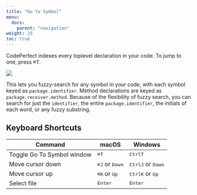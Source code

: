 ```yaml
---
title: "Go to Symbol"
menu:
  docs:
    parent: "navigation"
weight: 20
toc: true
---
```


CodePerfect indexes every toplevel declaration in your code. To jump to one,
press <kbd>⌘T</kbd>.

![](/go-to-symbol.png)

This lets you fuzzy-search for any symbol in your code, with each symbol keyed
as `package.identifier`. Method declarations are keyed as
`package.receiver.method`. Because of the flexibility of fuzzy search, you can
search for just the `identifier`, the entire `package.identifier`, the initials of each word, or any fuzzy
substring.

## Keyboard Shortcuts

| Command                    | macOS                                       | Windows                                        |
| -------------------------- | ------------------------------------------- | ---------------------------------------------- |
| Toggle Go To Symbol window | <kbd>⌘</kbd><kbd>T</kbd>                    | <kbd>Ctrl</kbd><kbd>T</kbd>                    |
| Move cursor down           | <kbd>⌘</kbd><kbd>J</kbd> or <kbd>Down</kbd> | <kbd>Ctrl</kbd><kbd>J</kbd> or <kbd>Down</kbd> |
| Move cursor up             | <kbd>⌘</kbd><kbd>K</kbd> or <kbd>Up</kbd>   | <kbd>Ctrl</kbd><kbd>K</kbd> or <kbd>Up</kbd>   |
| Select file                | <kbd>Enter</kbd>                            | <kbd>Enter</kbd>                               |
